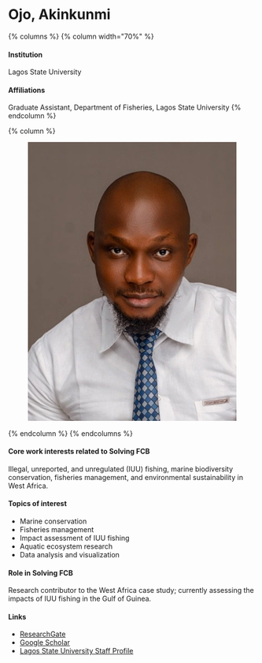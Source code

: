 # Ojo, Akinkunmi

{% columns %}
{% column width="70%" %}
#### Institution

Lagos State University

#### Affiliations

Graduate Assistant, Department of Fisheries, Lagos State University
{% endcolumn %}

{% column %}
<figure><img src="https://raw.githubusercontent.com/Solving-FCB/docs/refs/heads/main/.img/ojo-a.webp" alt=""></figure>
{% endcolumn %}
{% endcolumns %}

#### Core work interests related to Solving FCB

Illegal, unreported, and unregulated (IUU) fishing, marine biodiversity conservation, fisheries management, and environmental sustainability in West Africa.

#### Topics of interest

* Marine conservation
* Fisheries management
* Impact assessment of IUU fishing
* Aquatic ecosystem research
* Data analysis and visualization

#### Role in Solving FCB

Research contributor to the West Africa case study; currently assessing the impacts of IUU fishing in the Gulf of Guinea.

#### Links

* [ResearchGate](https://www.researchgate.net/profile/Akinkunmi-Ojo)
* [Google Scholar](https://scholar.google.com/citations?user=-bchMIIAAAAJ\&hl=en\&oi=ao)
* [Lagos State University Staff Profile](https://science.lasu.edu.ng/home/staff_profile_view.php?staff_id=akinkunmi.ojo@lasu.edu.ng)
